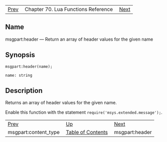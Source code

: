 |     |     |     |
| --- | --- | --- |
| [Prev](lua.ref.msgpart_content_type)  | Chapter 70. Lua Functions Reference |  [Next](lua.ref.msgpart_header2) |

<a name="lua.ref.msgpart_header"></a>
## Name

msgpart:header — Return an array of header values for the given name

<a name="idp17100880"></a>
## Synopsis

`msgpart:header(name);`

`name: string`<a name="idp17103840"></a>
## Description

Returns an array of header values for the given name.

Enable this function with the statement `require('msys.extended.message');`.

|     |     |     |
| --- | --- | --- |
| [Prev](lua.ref.msgpart_content_type)  | [Up](lua.function.details) |  [Next](lua.ref.msgpart_header2) |
| msgpart:content_type  | [Table of Contents](index) |  msgpart:header |

